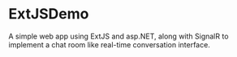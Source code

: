 ExtJSDemo
=========

A simple web app using ExtJS and asp.NET, along with SignalR to implement a chat room like real-time conversation interface.